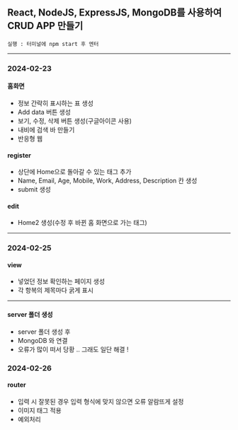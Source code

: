 ## React, NodeJS, ExpressJS, MongoDB를 사용하여 CRUD APP 만들기<br>

```
실행 : 터미널에 npm start 후 엔터
```

<hr>

### 2024-02-23 <br>

#### 홈화면 <br>
* 정보 간략히 표시하는 표 생성 <br>
* Add data 버튼 생성 <br>
* 보기, 수정, 삭제 버튼 생성(구글아이콘 사용) <br>
* 내비에 검색 바 만들기 <br>
* 반응형 웹 <br>


#### register <br>
* 상단에 Home으로 돌아갈 수 있는 태그 추가 <br>
* Name, Email, Age, Mobile, Work, Address, Description 칸 생성 <br>
* submit 생성 <br>


#### edit <br>
* Home2 생성(수정 후 바뀐 홈 화면으로 가는 태그) <br>

<hr>

### 2024-02-25 <br>

#### view <br>
* 넣었던 정보 확인하는 페이지 생성 <br>
* 각 항복의 제목마다 굵게 표시 <br>

<hr>

#### server 폴더 생성 <br>
* server 폴더 생성 후 <br>
* MongoDB 와 연결 <br>
* 오류가 많이 떠서 당황 .. 그래도 일단 해결 !

### 2024-02-26 <br>

#### router <br>
* 입력 시 잘못된 경우 입력 형식에 맞지 않으면 오류 알람뜨게 설정 <br>
* 이미지 태그 적용 <br>
* 예외처리
